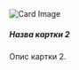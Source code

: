 <div class="card">
    <img src="image2.jpg" alt="Card Image">
    <div class="card-body">
        <h5 class="card-title">Назва картки 2</h5>
        <p class="card-text">Опис картки 2.</p>
    </div>
</div>
